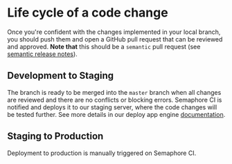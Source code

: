 # Life cycle of a code change
Once you're confident with the changes implemented in your local branch, you should push them and open a GitHub pull request that can be reviewed and approved. **Note that** this should be a `semantic` pull request (see [semantic release notes](https://github.com/semantic-release/semantic-release)).

## Development to Staging
The branch is ready to be merged into the `master` branch when all changes are reviewed and there are no conflicts or blocking errors. Semaphore CI is notified and deploys it to our staging server, where the code changes will be tested further. See more details in our deploy app engine [documentation](https://github.com/ocadotechnology/codeforlife-deploy-appengine/blob/master/docs/life-cycle-of-a-code-change.md).

## Staging to Production
Deployment to production is manually triggered on Semaphore CI.
